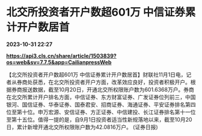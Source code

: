 # 北交所投资者开户数超601万 中信证券累计开户数居首

**2023-10-31 22:27**

**https://api3.cls.cn/share/article/1503839?os=web&sv=7.7.5&app=CailianpressWeb**

【北交所投资者开户数超601万 中信证券累计开户数居首】财联社11月1日电，记者从券商处获悉，在北交所投资者开户方面，改革效应良好，投资者积极开户。根据券商报送数据，截至10月20日，开通北交所权限账户数为601.6368万户。券商在北交所累计开户排名方面，中信证券、东方财富证券、广发证券位列前三，中国银河、国信证券、华泰证券、国泰君安、招商证券、海通证券、平安证券排名第四位至第十位。申万宏源、安信证券、方正证券、中信建投、长江证券排名第十一位至第十五位。值得一提的是，自9月1日投资者适当性新规落地以来，截至10月20日，累计新增开通北交所权限账户数为42.0816万户。 (证券日报)